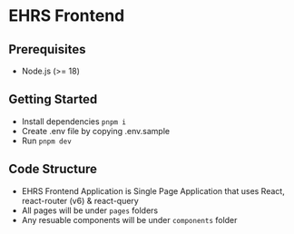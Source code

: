# EHRS Frontend

## Prerequisites

- Node.js (>= 18)

## Getting Started

- Install dependencies `pnpm i`
- Create .env file by copying .env.sample
- Run `pnpm dev`

## Code Structure

- EHRS Frontend Application is Single Page Application that uses React, react-router (v6) & react-query
- All pages will be under `pages` folders
- Any resuable components will be under `components` folder

